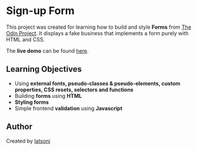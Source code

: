# Sign-up Form

This project was created for learning how to build and style **Forms** from [The Odin Project](https://www.theodinproject.com/lessons/node-path-intermediate-html-and-css-sign-up-form). 
It displays a fake business that implements a form purely with HTML and CSS.

The **live demo** can be found [here](https://latsonj.github.io/sign-up-form/).

## Learning Objectives

 - Using **external fonts, pseudo-classes & pseudo-elements, custom properties, CSS resets, selectors and functions**
 - Building **forms** using **HTML**
 - **Styling forms**
 - Simple frontend **validation** using **Javascript** 

## Author

Created by [latsonj](https://github.com/latsonj)